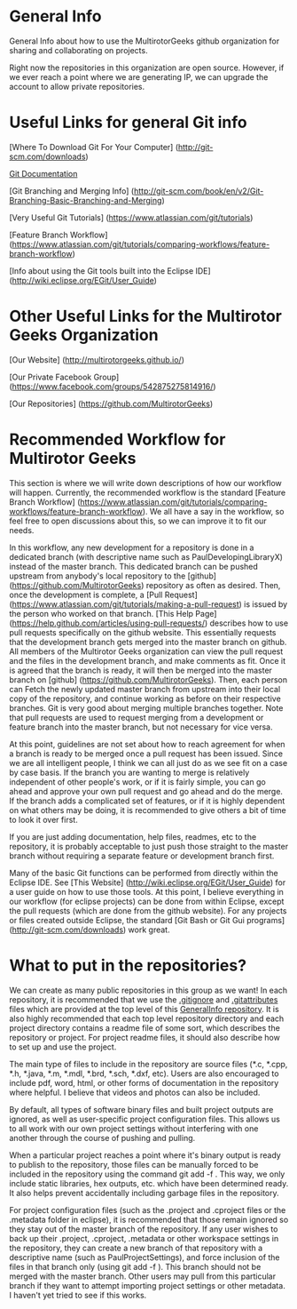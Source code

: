 # General Info
General Info about how to use the MultirotorGeeks github organization for sharing and collaborating on projects.

Right now the repositories in this organization are open source.  However, if we ever reach a point where we are generating IP, we can upgrade the account to allow private repositories.

# Useful Links for general Git info

[Where To Download Git For Your Computer] (http://git-scm.com/downloads)

[Git Documentation](http://git-scm.com/doc)

[Git Branching and Merging Info] (http://git-scm.com/book/en/v2/Git-Branching-Basic-Branching-and-Merging)

[Very Useful Git Tutorials] (https://www.atlassian.com/git/tutorials)

[Feature Branch Workflow] (https://www.atlassian.com/git/tutorials/comparing-workflows/feature-branch-workflow)

[Info about using the Git tools built into the Eclipse IDE] (http://wiki.eclipse.org/EGit/User_Guide)

# Other Useful Links for the Multirotor Geeks Organization

[Our Website] (http://multirotorgeeks.github.io/)

[Our Private Facebook Group] (https://www.facebook.com/groups/542875275814916/)

[Our Repositories] (https://github.com/MultirotorGeeks)

# Recommended Workflow for Multirotor Geeks

This section is where we will write down descriptions of how our workflow will happen.  Currently, the recommended workflow is the standard [Feature Branch Workflow] (https://www.atlassian.com/git/tutorials/comparing-workflows/feature-branch-workflow).  We all have a say in the workflow, so feel free to open discussions about this, so we can improve it to fit our needs.

In this workflow, any new development for a repository is done in a dedicated branch (with descriptive name such as PaulDevelopingLibraryX) instead of the master branch.  This dedicated branch can be pushed upstream from anybody's local repository to the [github] (https://github.com/MultirotorGeeks) repository as often as desired.  Then, once the development is complete, a [Pull Request] (https://www.atlassian.com/git/tutorials/making-a-pull-request) is issued by the person who worked on that branch.  [This Help Page] (https://help.github.com/articles/using-pull-requests/) describes how to use pull requests specifically on the github website.  This essentially requests that the development branch gets merged into the master branch on github.  All members of the Multirotor Geeks organization can view the pull request and the files in the development branch, and make comments as fit.  Once it is agreed that the branch is ready, it will then be merged into the master branch on [github] (https://github.com/MultirotorGeeks).  Then, each person can Fetch the newly updated master branch from upstream into their local copy of the repository, and continue working as before on their respective branches.  Git is very good about merging multiple branches together.  Note that pull requests are used to request merging from a development or feature branch into the master branch, but not necessary for vice versa.

At this point, guidelines are not set about how to reach agreement for when a branch is ready to be merged once a pull request has been issued.  Since we are all intelligent people, I think we can all just do as we see fit on a case by case basis.  If the branch you are wanting to merge is relatively independent of other people's work, or if it is fairly simple, you can go ahead and approve your own pull request and go ahead and do the merge.  If the branch adds a complicated set of features, or if it is highly dependent on what others may be doing, it is recommended to give others a bit of time to look it over first.

If you are just adding documentation, help files, readmes, etc to the repository, it is probably acceptable to just push those straight to the master branch without requiring a separate feature or development branch first.

Many of the basic Git functions can be performed from directly within the Eclipse IDE.  See [This Website] (http://wiki.eclipse.org/EGit/User_Guide) for a user guide on how to use those tools.  At this point, I believe everything in our workflow (for eclipse projects) can be done from within Eclipse, except the pull requests (which are done from the github website).  For any projects or files created outside Eclipse, the standard [Git Bash or Git Gui programs] (http://git-scm.com/downloads) work great.

# What to put in the repositories?

We can create as many public repositories in this group as we want!  In each repository, it is recommended that we use the [.gitignore](.gitignore) and [.gitattributes](.gitattributes) files which are provided at the top level of this [GeneralInfo repository](https://github.com/MultirotorGeeks/GeneralInfo).  It is also highly recommended that each top level repository directory and each project directory contains a readme file of some sort, which describes the repository or project.  For project readme files, it should also describe how to set up and use the project.

The main type of files to include in the repository are source files (*.c, *.cpp, *.h, *.java, *.m, *.mdl, *.brd, *.sch, *.dxf, etc).  Users are also encouraged to include pdf, word, html, or other forms of documentation in the repository where helpful.  I believe that videos and photos can also be included.

By default, all types of software binary files and built project outputs are ignored, as well as user-specific project configuration files.  This allows us to all work with our own project settings without interfering with one another through the course of pushing and pulling.

When a particular project reaches a point where it's binary output is ready to publish to the repository, those files can be manually forced to be included in the repository using the command git add -f <filename>.  This way, we only include static libraries, hex outputs, etc. which have been determined ready.  It also helps prevent accidentally including garbage files in the repository.

For project configuration files (such as the .project and .cproject files or the .metadata folder in eclipse), it is recommended that those remain ignored so they stay out of the master branch of the repository.  If any user wishes to back up their .project, .cproject, .metadata or other workspace settings in the repository, they can create a new branch of that repository with a descriptive name (such as PaulProjectSettings), and force inclusion of the files in that branch only (using git add -f <filename>).  This branch should not be merged with the master branch.  Other users may pull from this particular branch if they want to attempt importing project settings or other metadata.  I haven't yet tried to see if this works.